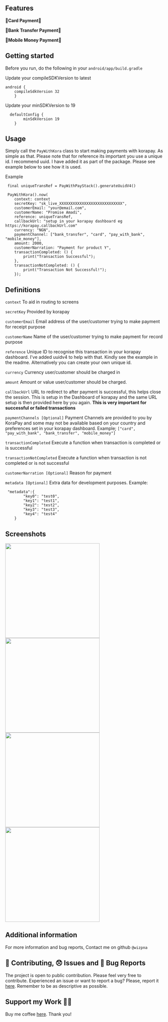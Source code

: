 ## Features

🎉**Card Payment**🎉

🎉**Bank Transfer Payment**🎉

🎉**Mobile Money Payment**🎉

## Getting started

Before you run, do the following in your `android/app/build.gradle`

Update your compileSDKVersion to latest

```
android {
    compileSdkVersion 32
    }
```

Update your minSDKVersion to 19

```
  defaultConfig {
        minSdkVersion 19
    }
```

## Usage

Simply call the `PayWithKora` class to start making payments with korapay. As simple as that. Please note that for reference its important you use a unique id. I recommend uuid. I have added it as part of the package. Please see example below to see how it is used.

Example

```
 final uniqueTransRef = PayWithPayStack().generateUuidV4()
 
 PayWithKora().now(
    context: context
    secretKey: "sk_live_XXXXXXXXXXXXXXXXXXXXXXXXXXXX",
    customerEmail: "your@email.com",
    customerName: "Promise Amadi",
    reference: uniqueTransRef, 
    callbackUrl: "setup in your korapay dashboard eg https://korapay.callbackUrl.com"
    currency: "NGN",
    paymentChannel: ["bank_transfer", "card", "pay_with_bank", "mobile_money"],
    amount: 2000,
    customerNarration: "Payment for product Y",
    transactionCompleted: () {
        print("Transaction Successful");
    },
    transactionNotCompleted: () {
        print("Transaction Not Successful!");
    });
```

## Definitions

`context`
To aid in routing to screens

`secretKey`
Provided by korapay

`customerEmail`
Email address of the user/customer trying to make payment for receipt purpose

`customerName`
Name of the user/customer trying to make payment for record purpose

`reference`
Unique ID to recognise this transaction in your korapay dashboard. I've added uuidv4 to help with that. Kindly see the example in the readme. Alternatively you can create your own unique id.

`currency`
Currency user/customer should be charged in

`amount`
Amount or value user/customer should be charged.

`callbackUrl`
URL to redirect to after payment is successful, this helps close the session. This is setup in the Dashboard of korapay and the same URL setup is then provided here by you again. **This is very important for successful or failed transactions**

`paymentChannels [Optional]`
Payment Channels are provided to you by KoraPay and some may not be available based on your country and preferences set in your korapay dashboard. Example; `["card", "pay_with_bank", "bank_transfer", "mobile_money"]`

`transactionCompleted`
Execute a function when transaction is completed or is successful

`transactionNotCompleted`
Execute a function when transaction is not completed or is not successful

`customerNarration [Optional]`
Reason for payment

`metadata [Optional]`
Extra data for development purposes. Example:

```
 "metadata":{
        "key0": "test0",
        "key1": "test1",
        "key2": "test2",
        "key3": "test3",
        "key4": "test4"
    }
```

## Screenshots

<img alt="" src="https://user-images.githubusercontent.com/26738997/192014501-035de07d-1130-49b6-895c-32c3182676cf.png" width= 300/> <img alt="" src="https://user-images.githubusercontent.com/26738997/192014543-82674864-2851-4b2b-9f92-be73aa370702.png" width= 300/>
<img alt="" src="https://user-images.githubusercontent.com/26738997/192014596-0396ee68-febf-4bf9-8d74-30253c9c94fe.png" width= 300/> <img alt="" src="https://user-images.githubusercontent.com/26738997/192014634-a74376f8-7e96-4842-a133-58196f146b61.png" width= 300/>

## Additional information

For more information and bug reports, Contact me on github `@wizpna`

## 📝 Contributing, 😞 Issues and 🐛 Bug Reports

The project is open to public contribution. Please feel very free to contribute. Experienced an issue or want to report a bug? Please, report it <a href="https://github.com/wizpna/korapay/issues">here</a>. Remember to be as descriptive as possible.

## Support my Work 🙏🏽
Buy me coffee <a href="https://www.buymeacoffee.com/Bzfan73">here</a>. Thank you!